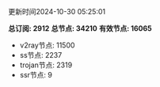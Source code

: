 更新时间2024-10-30 05:25:01

**总订阅: 2912**
**总节点: 34210**
**有效节点: 16065**
- v2ray节点: 11500
- ss节点: 2237
- trojan节点: 2319
- ssr节点: 9
